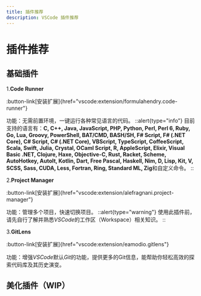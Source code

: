 ```yaml
---
title: 插件推荐
description: VSCode 插件推荐
---
```


# 插件推荐

## 基础插件

1.**Code Runner**

:button-link[安装扩展]{href="vscode:extension/formulahendry.code-runner"}

功能：无需前置环境，一键运行各种常见语言的代码。
::alert{type="info"}
目前支持的语言有：**C, C++, Java, JavaScript, PHP, Python, Perl, Perl 6, Ruby, Go, Lua, Groovy, PowerShell, BAT/CMD, BASH/SH, F# Script, F# (.NET Core), C# Script, C# (.NET Core), VBScript, TypeScript, CoffeeScript, Scala, Swift, Julia, Crystal, OCaml Script, R, AppleScript, Elixir, Visual Basic .NET, Clojure, Haxe, Objective-C, Rust, Racket, Scheme, AutoHotkey, AutoIt, Kotlin, Dart, Free Pascal, Haskell, Nim, D, Lisp, Kit, V, SCSS, Sass, CUDA, Less, Fortran, Ring, Standard ML, Zig**和自定义命令。
::

2.**Project Manager**

:button-link[安装扩展]{href="vscode:extension/alefragnani.project-manager"}

功能：管理多个项目，快速切换项目。
::alert{type="warning"}
使用此插件前，请先自行了解并熟悉*VSCode*的工作区（Workspace）相关知识。
::

3.**GitLens**

:button-link[安装扩展]{href="vscode:extension/eamodio.gitlens"}

功能：增强*VSCode*默认*Git*的功能，提供更多的Git信息，能帮助你轻松高效的探索代码库及其历史演变。

## 美化插件（WIP）


## 

